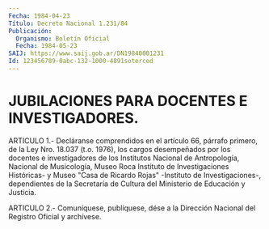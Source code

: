 ```yaml
---
Fecha: 1984-04-23
Título: Decreto Nacional 1.231/84
Publicación:
  Organismo: Boletín Oficial
  Fecha: 1984-05-23
SAIJ: https://www.saij.gob.ar/DN19840001231
Id: 123456789-0abc-132-1000-4891soterced
---
```

# JUBILACIONES PARA DOCENTES E INVESTIGADORES.

<a id="1"></a>
ARTICULO  1.-  Decláranse  comprendidos  en el artículo 66, párrafo primero, de la Ley Nro. 18.037 (t.o. 1976), los cargos desempeñados por los docentes e investigadores  de  los  Institutos Nacional  de  Antropología,  Nacional  de  Musicología, Museo Roca Instituto de Investigaciones Históricas- y Museo  "Casa  de Ricardo Rojas"    -Instituto    de  Investigaciones-,  dependientes  de  la Secretaría  de Cultura del  Ministerio  de  Educación  y  Justicia.

<a id="2"></a>
ARTICULO  2.- Comuníquese, publíquese, dése a la Dirección Nacional del Registro Oficial y archívese.